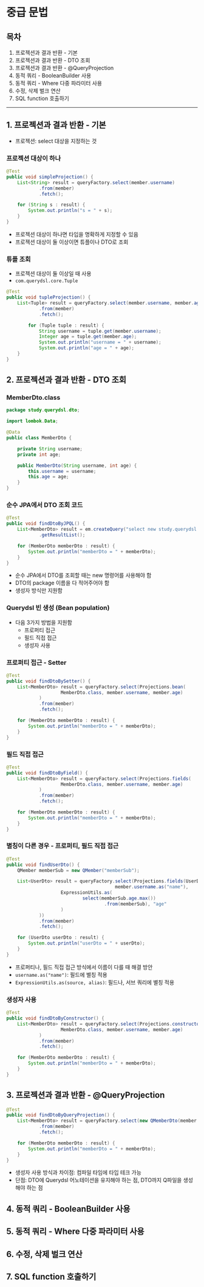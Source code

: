 # 중급 문법



## 목차

1. 프로젝션과 결과 반환 - 기본
2. 프로젝션과 결과 반환 - DTO 조회
3. 프로젝션과 결과 반환 - @QueryProjection
4. 동적 쿼리 - BooleanBuilder 사용
5. 동적 쿼리 - Where 다중 파라미터 사용
6. 수정, 삭제 벌크 연산
7. SQL function 호출하기

------



## 1. 프로젝션과 결과 반환 - 기본

- 프로젝션: select 대상을 지정하는 것

### 프로젝션 대상이 하나

```java
@Test
public void simpleProjection() {
    List<String> result = queryFactory.select(member.username)
            .from(member)
            .fetch();

    for (String s : result) {
        System.out.println("s = " + s);
    }
}
```

- 프로젝션 대상이 하나면 타입을 명확하게 지정할 수 있음
- 프로젝션 대상이 둘 이상이면 튜플이나 DTO로 조회

### 튜플 조회

- 프로젝션 대상이 둘 이상일 때 사용
- `com.querydsl.core.Tuple`

```java
@Test
public void tupleProjection() {
    List<Tuple> result = queryFactory.select(member.username, member.age)
            .from(member)
            .fetch();

		for (Tuple tuple : result) {
		    String username = tuple.get(member.username);
		    Integer age = tuple.get(member.age);
		    System.out.println("username = " + username);
		    System.out.println("age = " + age);
    }
}
```



## 2. 프로젝션과 결과 반환 - DTO 조회

### MemberDto.class

```java
package study.querydsl.dto;

import lombok.Data;

@Data
public class MemberDto {

    private String username;
    private int age;

    public MemberDto(String username, int age) {
        this.username = username;
        this.age = age;
    }
}
```



### 순수 JPA에서 DTO 조회 코드

```java
@Test
public void findDtoByJPQL() {
    List<MemberDto> result = em.createQuery("select new study.querydsl.dto.MemberDto(m.username, m.age) from Member m", MemberDto.class)
            .getResultList();

    for (MemberDto memberDto : result) {
        System.out.println("memberDto = " + memberDto);
    }
}
```

- 순수 JPA에서 DTO를 조회할 때는 new 명령어를 사용해야 함
- DTO의 package 이름을 다 적어주어야 함
- 생성자 방식만 지원함



### Querydsl 빈 생성 (Bean population)

- 다음 3가지 방법을 지원함
  - 프로퍼티 접근
  - 필드 직접 접근
  - 생성자 사용



### 프로퍼티 접근 - Setter

```java
@Test
public void findDtoBySetter() {
    List<MemberDto> result = queryFactory.select(Projections.bean(
                    MemberDto.class, member.username, member.age)
            )
            .from(member)
            .fetch();

    for (MemberDto memberDto : result) {
        System.out.println("memberDto = " + memberDto);
    }
}
```



### 필드 직접 접근

```java
@Test
public void findDtoByField() {
    List<MemberDto> result = queryFactory.select(Projections.fields(
                    MemberDto.class, member.username, member.age)
            )
            .from(member)
            .fetch();

    for (MemberDto memberDto : result) {
        System.out.println("memberDto = " + memberDto);
    }
}
```



### 별칭이 다른 경우 - 프로퍼티, 필드 직접 접근

```java
@Test
public void findUserDto() {
    QMember memberSub = new QMember("memberSub");

    List<UserDto> result = queryFactory.select(Projections.fields(UserDto.class, 
										member.username.as("name"),
                    ExpressionUtils.as(
                            select(memberSub.age.max())
                                    .from(memberSub), "age"
                    )
            ))
            .from(member)
            .fetch();

    for (UserDto userDto : result) {
        System.out.println("userDto = " + userDto);
    }
}
```

- 프로퍼티나, 필드 직접 접근 방식에서 이름이 다를 때 해결 방안
- `username.as("name")`: 필드에 별칭 적용
- `ExpressionUtils.as(source, alias)`: 필드나, 서브 쿼리에 별칭 적용



### 생성자 사용

```java
@Test
public void findDtoByConstructor() {
    List<MemberDto> result = queryFactory.select(Projections.constructor(
                    MemberDto.class, member.username, member.age)
            )
            .from(member)
            .fetch();

    for (MemberDto memberDto : result) {
        System.out.println("memberDto = " + memberDto);
    }
}
```



## 3. 프로젝션과 결과 반환 - @QueryProjection

```java
@Test
public void findDtoByQueryProjection() {
    List<MemberDto> result = queryFactory.select(new QMemberDto(member.username, member.age))
            .from(member)
            .fetch();

    for (MemberDto memberDto : result) {
        System.out.println("memberDto = " + memberDto);
    }
}
```

- 생성자 사용 방식과 차이점: 컴파일 타임에 타입 테크 가능
- 단점: DTO에 Querydsl 어노테이션을 유지해야 하는 점, DTO까지 Q파일을 생성해야 하는 점



## 4. 동적 쿼리 - BooleanBuilder 사용

## 5. 동적 쿼리 - Where 다중 파라미터 사용

## 6. 수정, 삭제 벌크 연산

## 7. SQL function 호출하기

